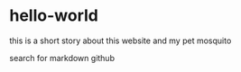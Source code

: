 # hello-world

this is a short story about this website and my pet mosquito

search for markdown github
